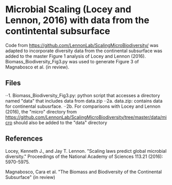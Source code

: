 # Microbial Scaling (Locey and Lennon, 2016) with data from the contintental subsurface

Code from https://github.com/LennonLab/ScalingMicroBiodiversity/ was adapted to incorporate diversity data from the continental subsurface was added to the master Figure 1 analysis of Locey and Lennon (2016). Biomass_Biodiversity_Fig3.py was used to generate Figure 3 of Magnabosco et al. (in review).

## Files 
⋅⋅1. Biomass_Biodiversity_Fig3.py: python script that accesses a directory named "data" that includes data from data.zip
⋅⋅2a. data.zip: contains data for continental subusrface. 
⋅⋅2b. For comparisons with Locey and Lennon (2016), the "micro" directory from https://github.com/LennonLab/ScalingMicroBiodiversity/tree/master/data/micro should also be added to the "data" directory

## References
Locey, Kenneth J., and Jay T. Lennon. "Scaling laws predict global microbial diversity." Proceedings of the National Academy of Sciences 113.21 (2016): 5970-5975.

Magnabosco, Cara et al. "The Biomass and Biodiversity of the Continental Subsurface" (in review)
